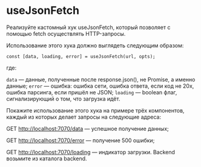 # useJsonFetch

Реализуйте кастомный хук useJsonFetch, который позволяет с помощью fetch осуществлять HTTP-запросы.

Использование этого хука должно выглядеть следующим образом:

`const [data, loading, error] = useJsonFetch(url, opts);`

где:

`data` — данные, полученные после response.json(), не Promise, а именно данные;
`error` — ошибка: ошибка сети, ошибка ответа, если код не 20x, ошибка парсинга, если пришёл не JSON;
`loading` — boolean флаг, сигнализирующий о том, что загрузка идёт.

Покажите использование этого хука на примере трёх компонентов, каждый из которых делает запросы на следующие адреса:

GET [http://localhost:7070/data](http://localhost:7070/data) — успешное получение данных;

GET [http://localhost:7070/error](http://localhost:7070/error) — получение 500 ошибки;

GET [http://localhost:7070/loading](http://localhost:7070/loading) — индикатор загрузки.
Backend возьмите из каталога backend.

